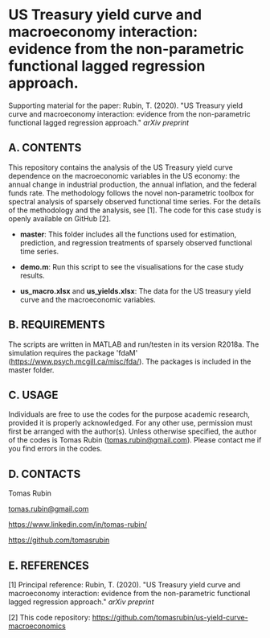 # US Treasury yield curve and macroeconomy interaction: evidence from the non-parametric functional lagged regression approach.
Supporting material for the paper: Rubin, T. (2020). "US Treasury yield curve and macroeconomy interaction: evidence from the non-parametric functional lagged regression approach." *arXiv preprint*


A. CONTENTS
-----------

This repository contains the analysis of the US Treasury yield curve dependence on the macroeconomic variables
in the US economy: the annual change in industrial production, the annual inflation, and the federal
funds rate. The methodology follows the novel non-parametric toolbox for spectral analysis of sparsely
observed functional time series. For the details of the methodology and the analysis, see [1]. The code
for this case study is openly available on GitHub [2].

- **master**:
This folder includes all the functions used for estimation, prediction, and regression treatments of sparsely observed functional time series.

- **demo.m**:
Run this script to see the visualisations for the case study results.

- **us_macro.xlsx** and **us_yields.xlsx**:
The data for the US treasury yield curve and the macroeconomic variables.
	

B. REQUIREMENTS
---------------

The scripts are written in MATLAB and run/testen in its version R2018a.
The simulation requires the package 'fdaM' (https://www.psych.mcgill.ca/misc/fda/). The packages is included in the master folder.

C. USAGE
--------

Individuals are free to use the codes for the purpose academic research, provided it is properly acknowledged. For any other use, permission must first be arranged with the author(s). Unless otherwise specified, the author of the codes is Tomas Rubin (tomas.rubin@gmail.com). Please contact me if you find errors in the codes.


D. CONTACTS
------------------
Tomas Rubin

tomas.rubin@gmail.com

https://www.linkedin.com/in/tomas-rubin/

https://github.com/tomasrubin


E. REFERENCES
----------------

[1] Principal reference: Rubin, T. (2020). "US Treasury yield curve and macroeconomy interaction: evidence from the non-parametric functional lagged regression approach." *arXiv preprint*

	

[2] This code repository:
https://github.com/tomasrubin/us-yield-curve-macroeconomics

	
